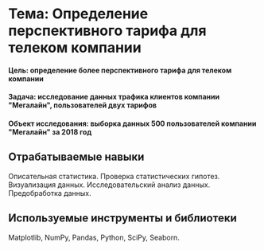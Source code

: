 # Тема: Определение перспективного тарифа для телеком компании

#### Цель: определение более перспективного тарифа для телеком компании 

#### Задача: исследование данных трафика клиентов компании "Мегалайн", пользователей двух тарифов

#### Объект исследования: выборка данных 500 пользователей компании "Мегалайн" за 2018 год

## Отрабатываемые навыки
Описательная статистика. Проверка статистических гипотез. Визуализация данных. Исследовательский анализ данных. Предобработка данных.

## Используемые инструменты и библиотеки
Matplotlib, NumPy, Pandas, Python, SciPy, Seaborn.
